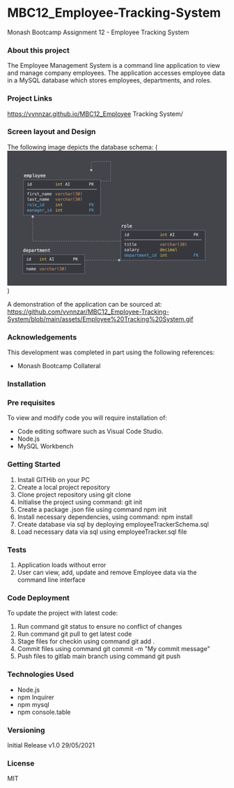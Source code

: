 # MBC12_Employee-Tracking-System

Monash Bootcamp Assignment 12 - Employee Tracking System

### About this project

The Employee Management System is a command line application to view and manage company employees.
The application accesses employee data in a MySQL database which stores employees, departments, and roles.

### Project Links

https://vvnnzar.github.io/MBC12_Employee Tracking System/

### Screen layout and Design

The following image depicts the database schema:
(![Employee Tracking System DB Schema](https://github.com/vvnnzar/MBC12_Employee-Tracking-System/blob/main/assets/schema.png))

A demonstration of the application can be sourced at:
https://github.com/vvnnzar/MBC12_Employee-Tracking-System/blob/main/assets/Employee%20Tracking%20System.gif

### Acknowledgements

This development was completed in part using the following references:

- Monash Bootcamp Collateral

### Installation

### Pre requisites

To view and modify code you will require installation of:

- Code editing software such as Visual Code Studio.
- Node.js
- MySQL Workbench

### Getting Started

1. Install GITHib on your PC
2. Create a local project repository
3. Clone project repository using git clone
4. Initialise the project using command: git init
5. Create a package .json file using command npm init
6. Install necessary dependencies, using command: npm install
7. Create database via sql by deploying employeeTrackerSchema.sql
8. Load necessary data via sql using employeeTracker.sql file

### Tests

1. Application loads without error
2. User can view, add, update and remove Employee data via the command line interface

### Code Deployment

To update the project with latest code:

1. Run command git status to ensure no conflict of changes
2. Run command git pull to get latest code
3. Stage files for checkin using command git add .
4. Commit files using command git commit -m "My commit message"
5. Push files to gitlab main branch using command git push

### Technologies Used

- Node.js
- npm Inquirer
- npm mysql
- npm console.table

### Versioning

Initial Release v1.0 29/05/2021

### License

MIT
